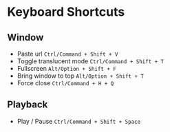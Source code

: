 # Keyboard Shortcuts

## Window

- Paste url `Ctrl/Command + Shift + V`
- Toggle translucent mode `Ctrl/Command + Shift + T`
- Fullscreen `Alt/Option + Shift + F`
- Bring window to top `Alt/Option + Shift + T`
- Force close `Ctrl/Command + H + Q`

## Playback

- Play / Pause `Ctrl/Command + Shift + Space`
